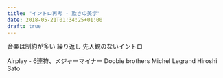 ```yaml
---
title: "イントロ再考 - 欺きの美学"
date: 2018-05-21T01:34:25+01:00
draft: true
---
```


音楽は制約が多い
繰り返し
先入観のないイントロ

Airplay - 6連符、メジャーマイナー
Doobie brothers
Michel Legrand
Hiroshi Sato
